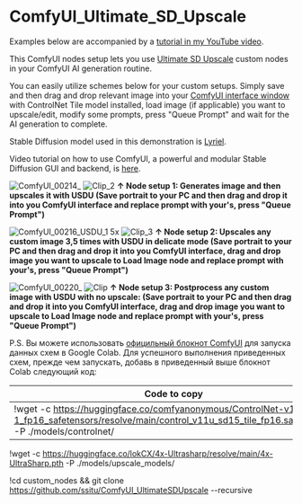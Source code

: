 # ComfyUI_Ultimate_SD_Upscale
Examples below are accompanied by a [tutorial in my YouTube video](https://youtu.be/FR5MlDPByA0).

This ComfyUI nodes setup lets you use [Ultimate SD Upscale](https://github.com/ssitu/ComfyUI_UltimateSDUpscale) custom nodes in your ComfyUI AI generation routine.

You can easily utilize schemes below for your custom setups. Simply save and then drag and drop relevant image into your [ComfyUI interface window](https://github.com/comfyanonymous/ComfyUI) with ControlNet Tile model installed, load image (if applicable) you want to upscale/edit, modify some prompts, press "Queue Prompt" and wait for the AI generation to complete. 

Stable Diffusion model used in this demonstration is [Lyriel](https://civitai.com/models/22922/lyriel?modelVersionId=72396).

Video tutorial on how to use ComfyUI, a powerful and modular Stable Diffusion GUI and backend, is [here](https://youtu.be/Ij8k6mBgL3o).

![ComfyUI_00214_](https://github.com/atdigit/ComfyUI_Ultimate_SD_Upscale/assets/105158639/6aea3273-b6a3-422a-b365-5c13a26b50fb)
![Clip_2](https://github.com/atdigit/ComfyUI_Ultimate_SD_Upscale/assets/105158639/86cf3ee5-89e9-4d9e-a4d0-1a22782fb972)
**↑ Node setup 1: Generates image and then upscales it with USDU (Save portrait to your PC and then drag and drop it into you ComfyUI interface and replace prompt with your's, press "Queue Prompt")**

![ComfyUI_00216_USDU_1 5x](https://github.com/atdigit/ComfyUI_Ultimate_SD_Upscale/assets/105158639/2ee4de6e-37c7-4fea-960a-faad2a18c92c)
![Clip_3](https://github.com/atdigit/ComfyUI_Ultimate_SD_Upscale/assets/105158639/ea61188a-37f3-4bd0-883d-8d5ec219d7c9)
**↑ Node setup 2: Upscales any custom image 3,5 times with USDU in delicate mode (Save portrait to your PC and then drag and drop it into you ComfyUI interface, drag and drop image you want to upscale to Load Image node and replace prompt with your's, press "Queue Prompt")**

![ComfyUI_00220_](https://github.com/atdigit/ComfyUI_Ultimate_SD_Upscale/assets/105158639/431c84f7-e04b-4da3-9b36-cdecc566ccea)
![Clip](https://github.com/atdigit/ComfyUI_Ultimate_SD_Upscale/assets/105158639/d86cee8a-e7a6-4ddb-9200-f2e589e2ddc2)
**↑ Node setup 3: Postprocess any custom image with USDU with no upscale: (Save portrait to your PC and then drag and drop it into you ComfyUI interface, drag and drop image you want to upscale to Load Image node and replace prompt with your's, press "Queue Prompt")**

P.S. Вы можете использовать [официльный блокнот ComfyUI](https://colab.research.google.com/github/comfyanonymous/ComfyUI/blob/master/notebooks/comfyui_colab.ipynb) для запуска данных схем в Google Colab.
Для успешного выполнения приведенных схем, прежде чем запускать, добавь в приведенный выше блокнот Colab следующий код: 

| Code to copy |
| --------------- |
| !wget -c https://huggingface.co/comfyanonymous/ControlNet-v1-1_fp16_safetensors/resolve/main/control_v11u_sd15_tile_fp16.safetensors -P ./models/controlnet/

!wget -c https://huggingface.co/lokCX/4x-Ultrasharp/resolve/main/4x-UltraSharp.pth -P ./models/upscale_models/

!cd custom_nodes && git clone https://github.com/ssitu/ComfyUI_UltimateSDUpscale --recursive


